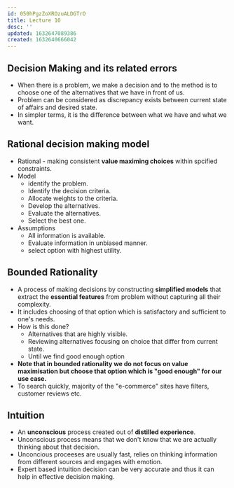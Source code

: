 ```yaml
---
id: 050hPgzZoXROzuALDGTrO
title: Lecture 10
desc: ''
updated: 1632647089386
created: 1632640666042
---
```



## Decision Making and its related errors

- When there is a problem, we make a decision and to the method is to choose one of the alternatives that we have in front of us.
- Problem can be considered as discrepancy exists between current state of affairs and desired state.
- In simpler terms, it is the difference between what we have and what we want.

## Rational decision making model

- Rational - making consistent **value maximing choices** within spcified constraints.
- Model
  - identify the problem.
  - Identify the decision criteria.
  - Allocate weights to the criteria.
  - Develop the alternatives.
  - Evaluate the alternatives.
  - Select the best one.
- Assumptions
  - All information is available.
  - Evaluate information in unbiased manner.
  - select option with highest utility.

## Bounded Rationality

- A process of making decisions by constructing **simplified models** that extract the **essential features** from problem without capturing all their complexity.
- It includes choosing of that option which is satisfactory and sufficient to one's needs.
- How is this done?
  - Alternatives that are highly visible.
  - Reviewing alternatives focusing on choice that differ from current state.
  - Until we find good enough option
- **Note that in bounded rationality we do not focus on value maximisation but choose that option which is "good enough" for our use case.**
- To search quickly, majority of the "e-commerce" sites have filters, customer reviews etc.

## Intuition

- An **unconscious** process created out of **distilled experience**.
- Unconscious process means that we don't know that we are actually thinking about that decision.
- Unconcious proceeses are usually fast, relies on thinking information from different sources and engages with emotion.
- Expert based intuition decision can be very accurate and thus it can help in effective decision making.


